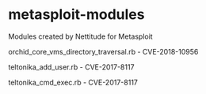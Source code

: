 # metasploit-modules
Modules created by Nettitude for Metasploit

orchid_core_vms_directory_traversal.rb - CVE-2018-10956

teltonika_add_user.rb - CVE-2017-8117

teltonika_cmd_exec.rb - CVE-2017-8117
